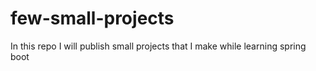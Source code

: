 # few-small-projects
In this repo I will publish small projects that I make while learning spring boot
